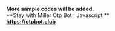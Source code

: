 **More sample codes will be added.**
<br>
**Stay with Miller Otp Bot | Javascript **
<br>
**https://otpbot.club**
